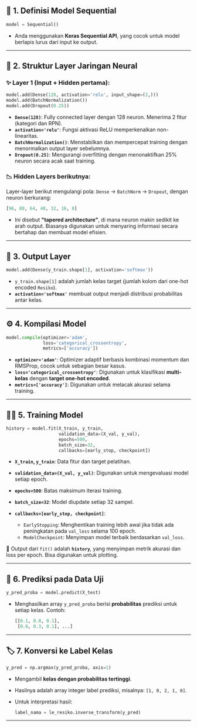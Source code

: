 ## 🔧 1. **Definisi Model Sequential**

```python
model = Sequential()
```

* Anda menggunakan **Keras Sequential API**, yang cocok untuk model berlapis lurus dari input ke output.

---

## 🧠 2. **Struktur Layer Jaringan Neural**

### ✨ Layer 1 (Input + Hidden pertama):

```python
model.add(Dense(128, activation='relu', input_shape=(2,)))
model.add(BatchNormalization())
model.add(Dropout(0.25))
```

* **`Dense(128)`**: Fully connected layer dengan 128 neuron. Menerima 2 fitur (kategori dan RPN).
* **`activation='relu'`**: Fungsi aktivasi ReLU memperkenalkan non-linearitas.
* **`BatchNormalization()`**: Menstabilkan dan mempercepat training dengan menormalkan output layer sebelumnya.
* **`Dropout(0.25)`**: Mengurangi overfitting dengan menonaktifkan 25% neuron secara acak saat training.

### 📉 Hidden Layers berikutnya:

Layer-layer berikut mengulangi pola: `Dense` → `BatchNorm` → `Dropout`, dengan neuron berkurang:

```python
[96, 80, 64, 48, 32, 16, 8]
```

* Ini disebut **"tapered architecture"**, di mana neuron makin sedikit ke arah output. Biasanya digunakan untuk menyaring informasi secara bertahap dan membuat model efisien.

---

## 🎯 3. **Output Layer**

```python
model.add(Dense(y_train.shape[1], activation='softmax'))
```

* `y_train.shape[1]` adalah jumlah kelas target (jumlah kolom dari one-hot encoded `Resiko`).
* **`activation='softmax'`** membuat output menjadi distribusi probabilitas antar kelas.

---

## ⚙️ 4. **Kompilasi Model**

```python
model.compile(optimizer='adam',
              loss='categorical_crossentropy',
              metrics=['accuracy'])
```

* **`optimizer='adam'`**: Optimizer adaptif berbasis kombinasi momentum dan RMSProp, cocok untuk sebagian besar kasus.
* **`loss='categorical_crossentropy'`**: Digunakan untuk klasifikasi **multi-kelas** dengan **target one-hot encoded**.
* **`metrics=['accuracy']`**: Digunakan untuk melacak akurasi selama training.

---

## 🏋️‍♂️ 5. **Training Model**

```python
history = model.fit(X_train, y_train,
                    validation_data=(X_val, y_val),
                    epochs=500,
                    batch_size=32,
                    callbacks=[early_stop, checkpoint])
```

* **`X_train`, `y_train`**: Data fitur dan target pelatihan.
* **`validation_data=(X_val, y_val)`**: Digunakan untuk mengevaluasi model setiap epoch.
* **`epochs=500`**: Batas maksimum iterasi training.
* **`batch_size=32`**: Model diupdate setiap 32 sampel.
* **`callbacks=[early_stop, checkpoint]`**:

  * `EarlyStopping`: Menghentikan training lebih awal jika tidak ada peningkatan pada `val_loss` selama 100 epoch.
  * `ModelCheckpoint`: Menyimpan model terbaik berdasarkan `val_loss`.

📌 Output dari `fit()` adalah **`history`**, yang menyimpan metrik akurasi dan loss per epoch. Bisa digunakan untuk plotting.

---

## 🤖 6. **Prediksi pada Data Uji**

```python
y_pred_proba = model.predict(X_test)
```

* Menghasilkan array `y_pred_proba` berisi **probabilitas** prediksi untuk setiap kelas. Contoh:

  ```python
  [[0.1, 0.8, 0.1],
   [0.6, 0.3, 0.1], ...]
  ```

---

## 🏷️ 7. **Konversi ke Label Kelas**

```python
y_pred = np.argmax(y_pred_proba, axis=1)
```

* Mengambil **kelas dengan probabilitas tertinggi**.
* Hasilnya adalah array integer label prediksi, misalnya: `[1, 0, 2, 1, 0]`.
* Untuk interpretasi hasil:

  ```python
  label_nama = le_resiko.inverse_transform(y_pred)
  ```

---
